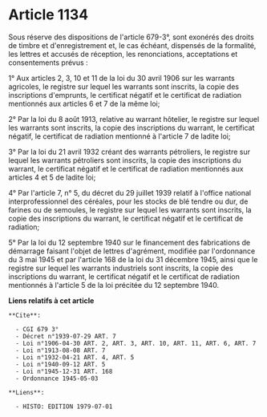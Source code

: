 # Article 1134

Sous réserve des dispositions de l'article 679-3°, sont exonérés des droits de timbre et d'enregistrement et, le cas échéant,
dispensés de la formalité, les lettres et accusés de réception, les renonciations, acceptations et consentements prévus :

1° Aux articles 2, 3, 10 et 11 de la loi du 30 avril 1906 sur les warrants agricoles, le registre sur lequel les warrants
sont inscrits, la copie des inscriptions d'emprunts, le certificat négatif et le certificat de radiation mentionnés aux
articles 6 et 7 de la même loi;

2° Par la loi du 8 août 1913, relative au warrant hôtelier, le registre sur lequel les warrants sont inscrits, la copie des
inscriptions du warrant, le certificat négatif, le certificat de radiation mentionné à l'article 7 de ladite loi;

3° Par la loi du 21 avril 1932 créant des warrants pétroliers, le registre sur lequel les warrants pétroliers sont inscrits,
la copie des inscriptions du warrant, le certificat négatif et le certificat de radiation mentionnés aux articles 4 et 5 de
ladite loi;

4° Par l'article 7, n° 5, du décret du 29 juillet 1939 relatif à l'office national interprofessionnel des céréales, pour les
stocks de blé tendre ou dur, de farines ou de semoules, le registre sur lequel les warrants sont inscrits, la copie des
inscriptions du warrant, le certificat négatif et le certificat de radiation;

5° Par la loi du 12 septembre 1940 sur le financement des fabrications de démarrage faisant l'objet de lettres d'agrément,
modifiée par l'ordonnance du 3 mai 1945 et par l'article 168 de la loi du 31 décembre 1945, ainsi que le registre sur lequel
les warrants industriels sont inscrits, la copie des inscriptions du warrant, le certificat négatif et le certificat de
radiation mentionnés à l'article 5 de la loi précitée du 12 septembre 1940.

**Liens relatifs à cet article**

	**Cite**:

	  - CGI 679 3°
	  - Décret n°1939-07-29 ART. 7
	  - Loi n°1906-04-30 ART. 2, ART. 3, ART. 10, ART. 11, ART. 6, ART. 7
	  - Loi n°1913-08-08 ART. 7
	  - Loi n°1932-04-21 ART. 4, ART. 5
	  - Loi n°1940-09-12 ART. 5
	  - Loi n°1945-12-31 ART. 168
	  - Ordonnance 1945-05-03

	**Liens**:

	  - HISTO: EDITION 1979-07-01
